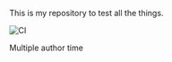 This is my repository to test all the things.

![CI](https://github.com/kwacky1/camo-cache-test/workflows/CI/badge.svg)

Multiple author time
